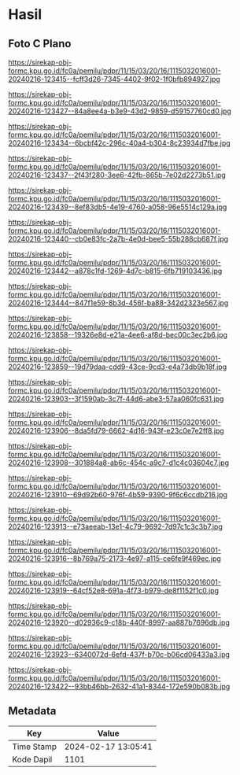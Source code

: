 # Hasil

## Foto C Plano

https://sirekap-obj-formc.kpu.go.id/fc0a/pemilu/pdpr/11/15/03/20/16/1115032016001-20240216-123415--fcff3d26-7345-4402-9f02-1f0bfb894927.jpg

https://sirekap-obj-formc.kpu.go.id/fc0a/pemilu/pdpr/11/15/03/20/16/1115032016001-20240216-123427--84a8ee4a-b3e9-43d2-9859-d59157760cd0.jpg

https://sirekap-obj-formc.kpu.go.id/fc0a/pemilu/pdpr/11/15/03/20/16/1115032016001-20240216-123434--6bcbf42c-296c-40a4-b304-8c23934d7fbe.jpg

https://sirekap-obj-formc.kpu.go.id/fc0a/pemilu/pdpr/11/15/03/20/16/1115032016001-20240216-123437--2f43f280-3ee6-42fb-865b-7e02d2273b51.jpg

https://sirekap-obj-formc.kpu.go.id/fc0a/pemilu/pdpr/11/15/03/20/16/1115032016001-20240216-123439--8ef83db5-4e19-4760-a058-96e5514c129a.jpg

https://sirekap-obj-formc.kpu.go.id/fc0a/pemilu/pdpr/11/15/03/20/16/1115032016001-20240216-123440--cb0e83fc-2a7b-4e0d-bee5-55b288cb687f.jpg

https://sirekap-obj-formc.kpu.go.id/fc0a/pemilu/pdpr/11/15/03/20/16/1115032016001-20240216-123442--a878c1fd-1269-4d7c-b815-6fb719103436.jpg

https://sirekap-obj-formc.kpu.go.id/fc0a/pemilu/pdpr/11/15/03/20/16/1115032016001-20240216-123444--847f1e59-8b3d-456f-ba88-342d2323e567.jpg

https://sirekap-obj-formc.kpu.go.id/fc0a/pemilu/pdpr/11/15/03/20/16/1115032016001-20240216-123858--19326e8d-e21a-4ee6-af8d-bec00c3ec2b6.jpg

https://sirekap-obj-formc.kpu.go.id/fc0a/pemilu/pdpr/11/15/03/20/16/1115032016001-20240216-123859--19d79daa-cdd9-43ce-9cd3-e4a73db9b18f.jpg

https://sirekap-obj-formc.kpu.go.id/fc0a/pemilu/pdpr/11/15/03/20/16/1115032016001-20240216-123903--3f1590ab-3c7f-44d6-abe3-57aa060fc631.jpg

https://sirekap-obj-formc.kpu.go.id/fc0a/pemilu/pdpr/11/15/03/20/16/1115032016001-20240216-123906--8da5fd79-6662-4d16-943f-e23c0e7e2ff8.jpg

https://sirekap-obj-formc.kpu.go.id/fc0a/pemilu/pdpr/11/15/03/20/16/1115032016001-20240216-123908--301884a8-ab6c-454c-a9c7-d1c4c03604c7.jpg

https://sirekap-obj-formc.kpu.go.id/fc0a/pemilu/pdpr/11/15/03/20/16/1115032016001-20240216-123910--69d92b60-976f-4b59-9390-9f6c6ccdb216.jpg

https://sirekap-obj-formc.kpu.go.id/fc0a/pemilu/pdpr/11/15/03/20/16/1115032016001-20240216-123913--e73aeeab-13e1-4c79-9692-7d97c1c3c3b7.jpg

https://sirekap-obj-formc.kpu.go.id/fc0a/pemilu/pdpr/11/15/03/20/16/1115032016001-20240216-123916--8b769a75-2173-4e97-a115-ce6fe9f469ec.jpg

https://sirekap-obj-formc.kpu.go.id/fc0a/pemilu/pdpr/11/15/03/20/16/1115032016001-20240216-123919--64cf52e8-691a-4f73-b979-de8f1152f1c0.jpg

https://sirekap-obj-formc.kpu.go.id/fc0a/pemilu/pdpr/11/15/03/20/16/1115032016001-20240216-123920--d02936c9-c18b-440f-8997-aa887b7696db.jpg

https://sirekap-obj-formc.kpu.go.id/fc0a/pemilu/pdpr/11/15/03/20/16/1115032016001-20240216-123923--6340072d-6efd-437f-b70c-b06cd06433a3.jpg

https://sirekap-obj-formc.kpu.go.id/fc0a/pemilu/pdpr/11/15/03/20/16/1115032016001-20240216-123422--93bb46bb-2632-41a1-8344-172e590b083b.jpg


## Metadata

| Key        | Value               |
| ---------- | ------------------- |
| Time Stamp | 2024-02-17 13:05:41 |
| Kode Dapil | 1101                |



